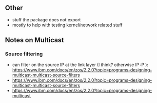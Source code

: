 ## Other 
- stuff the package does not export
- mostly to help with testing kernel/network related stuff

## Notes on Multicast
### Source filtering
- can filter on the source IP at the link layer (I think? otherwise IP :P ): https://www.ibm.com/docs/en/zos/2.2.0?topic=programs-designing-multicast-multicast-source-filters
- https://www.ibm.com/docs/en/zos/2.2.0?topic=programs-designing-multicast-multicast-source-filters
- https://www.ibm.com/docs/en/zos/2.2.0?topic=programs-designing-multicast